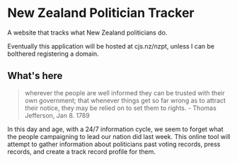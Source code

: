 # New Zealand Politician Tracker
 A website that tracks what New Zealand politicians do.

Eventually this application will be hosted at cjs.nz/nzpt, unless I can be bolthered registering a domain.

## What's here
> wherever the people are well informed they can be trusted with their own government; that whenever things get so far wrong as to attract their notice, they may be relied on to set them to rights. - Thomas Jefferson, Jan 8. 1789

In this day and age, with a 24/7 information cycle, we seem to forget what the people campaigning to lead our nation did last week.
This online tool will attempt to gather information about politicians past voting records, press records, and create a track record profile for them.
